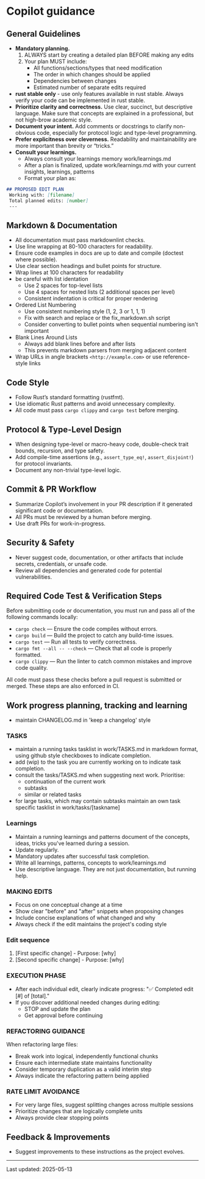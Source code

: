 # Copilot guidance

## General Guidelines

- **Mandatory planning.**
  1. ALWAYS start by creating a detailed plan BEFORE making any edits
  2. Your plan MUST include:
     - All functions/sections/types that need modification
     - The order in which changes should be applied
     - Dependencies between changes
     - Estimated number of separate edits required
- **rust stable only** - use only features available in rust stable. Always verify your code can be
implemented in rust stable.
- **Prioritize clarity and correctness.**
  Use clear, succinct, but descriptive language. Make sure that concepts are explained in a
  professional, but not high-brow academic style.
- **Document your intent.**
  Add comments or docstrings to clarify non-obvious code, especially for protocol logic and
  type-level programming.
- **Prefer explicitness over cleverness.**
  Readability and maintainability are more important than brevity or “tricks.”
- **Consult your learnings.**
  - Always consult your learnings memory work/learnings.md
  - After a plan is finalized, update work/learnings.md with your current insights, learnings,
  patterns
  - Format your plan as:

```markdown
## PROPOSED EDIT PLAN
 Working with: [filename]
 Total planned edits: [number]
 ---
```

## Markdown & Documentation

- All documentation must pass markdownlint checks.
- Use line wrapping at 80-100 characters for readability.
- Ensure code examples in docs are up to date and compile (doctest where possible).
- Use clear section headings and bullet points for structure.
- Wrap lines at 100 characters for readability
- be careful with list identation
  - Use 2 spaces for top-level lists
  - Use 4 spaces for nested lists (2 additional spaces per level)
  - Consistent indentation is critical for proper rendering
- Ordered List Numbering
  - Use consistent numbering style (1, 2, 3 or 1, 1, 1)
  - Fix with search and replace or the fix_markdown.sh script
  - Consider converting to bullet points when sequential numbering isn't important
- Blank Lines Around Lists
  - Always add blank lines before and after lists
  - This prevents markdown parsers from merging adjacent content
- Wrap URLs in angle brackets `<http://example.com>` or use reference-style links

## Code Style

- Follow Rust’s standard formatting (rustfmt).
- Use idiomatic Rust patterns and avoid unnecessary complexity.
- All code must pass `cargo clippy` and `cargo test` before merging.

## Protocol & Type-Level Design

- When designing type-level or macro-heavy code, double-check trait bounds, recursion, and type
safety.
- Add compile-time assertions (e.g., `assert_type_eq!`, `assert_disjoint!`) for protocol invariants.
- Document any non-trivial type-level logic.

## Commit & PR Workflow

- Summarize Copilot’s involvement in your PR description if it generated significant code or
documentation.
- All PRs must be reviewed by a human before merging.
- Use draft PRs for work-in-progress.

## Security & Safety

- Never suggest code, documentation, or other artifacts that include secrets, credentials, or
unsafe code.
- Review all dependencies and generated code for potential vulnerabilities.

## Required Code Test & Verification Steps

Before submitting code or documentation, you must run and pass all of the following commands
locally:

- `cargo check` — Ensure the code compiles without errors.
- `cargo build` — Build the project to catch any build-time issues.
- `cargo test` — Run all tests to verify correctness.
- `cargo fmt --all -- --check` — Check that all code is properly formatted.
- `cargo clippy` — Run the linter to catch common mistakes and improve code quality.

All code must pass these checks before a pull request is submitted or merged. These steps are also
enforced in CI.

## Work progress planning, tracking and learning

- maintain CHANGELOG.md in 'keep a changelog' style

### TASKS

- maintain a running tasks tasklist in work/TASKS.md in markdown format, using github style
checkboxes to indicate completion.
- add (wip) to the task you are currently working on to indicate task completion.
- consult the tasks/TASKS.md when suggesting next work. Prioritise:
  - continuation of the current work
  - subtasks
  - similar or related tasks
- for large tasks, which may contain subtasks maintain an own task specific tasklist in
work/tasks/[taskname]

### Learnings

- Maintain a running learnings and patterns document of the concepts, ideas, tricks you've learned
during a session.
- Update regularly.
- Mandatory updates after successful task completion.
- Write all learnings, patterns, concepts to work/learnings.md
- Use descriptive language. They are not just documentation, but running help.

### MAKING EDITS

- Focus on one conceptual change at a time
- Show clear "before" and "after" snippets when proposing changes
- Include concise explanations of what changed and why
- Always check if the edit maintains the project's coding style

### Edit sequence

1. [First specific change] - Purpose: [why]
2. [Second specific change] - Purpose: [why]

### EXECUTION PHASE

- After each individual edit, clearly indicate progress:
  "✅ Completed edit [#] of [total]."
- If you discover additional needed changes during editing:
  - STOP and update the plan
  - Get approval before continuing

### REFACTORING GUIDANCE

When refactoring large files:

- Break work into logical, independently functional chunks
- Ensure each intermediate state maintains functionality
- Consider temporary duplication as a valid interim step
- Always indicate the refactoring pattern being applied

### RATE LIMIT AVOIDANCE

- For very large files, suggest splitting changes across multiple sessions
- Prioritize changes that are logically complete units
- Always provide clear stopping points

## Feedback & Improvements

- Suggest improvements to these instructions as the project evolves.

---

Last updated: 2025-05-13
